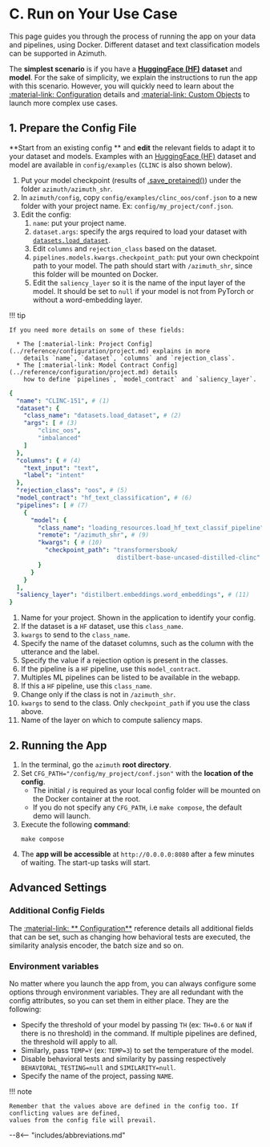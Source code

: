 # C. Run on Your Use Case

This page guides you through the process of running the app on your data and pipelines, using
Docker. Different dataset and text classification models can be supported in Azimuth.

The **simplest scenario** is if you have a [**HuggingFace (HF)**](http://www.huggingface.co)
**dataset** and **model**. For the sake of simplicity, we explain the instructions to run the app
with this scenario. However, you will quickly need to learn about
the [:material-link: Configuration](../reference/configuration/index.md) details
and [:material-link: Custom Objects](../reference/custom-objects/index.md) to launch more complex
use cases.

## 1. Prepare the Config File

**Start from an existing config ** and **edit** the relevant fields to adapt it to your dataset and
models. Examples with an [HuggingFace (HF)](http://www.huggingface.co)
dataset and model are available in `config/examples` (`CLINC` is also shown below).

1. Put your model checkpoint (results
   of [.save_pretained()](https://huggingface.co/docs/transformers/main_classes/model#transformers.PreTrainedModel.save_pretrained))
   under the folder `azimuth/azimuth_shr`.
2. In `azimuth/config`, copy `config/examples/clinc_oos/conf.json` to a new folder with your project
   name. Ex: `config/my_project/conf.json`.
3. Edit the config:
    1. `name`: put your project name.
    2. `dataset.args`: specify the args required to load your dataset
       with [`datasets.load_dataset`](https://huggingface.co/docs/datasets/loading).
    3. Edit `columns` and `rejection_class` based on the dataset.
    4. `pipelines.models.kwargs.checkpoint_path`: put your own checkpoint path to your model. The
       path should start with `/azimuth_shr`, since this folder will be mounted on Docker.
    5. Edit the `saliency_layer` so it is the name of the input layer of the model. It should be set
       to `null` if your model is not from PyTorch or without a word-embedding layer.

!!! tip

    If you need more details on some of these fields:

      * The [:material-link: Project Config](../reference/configuration/project.md) explains in more
        details `name`, `dataset`, `columns` and `rejection_class`.
      * The [:material-link: Model Contract Config](../reference/configuration/project.md) details
        how to define `pipelines`, `model_contract` and `saliency_layer`.

```yaml
{
  "name": "CLINC-151", # (1)
  "dataset": {
    "class_name": "datasets.load_dataset", # (2)
    "args": [ # (3)
        "clinc_oos",
        "imbalanced"
    ]
  },
  "columns": { # (4)
    "text_input": "text",
    "label": "intent"
  },
  "rejection_class": "oos", # (5)
  "model_contract": "hf_text_classification", # (6)
  "pipelines": [ # (7)
    {
      "model": {
        "class_name": "loading_resources.load_hf_text_classif_pipeline", # (8)
        "remote": "/azimuth_shr", # (9)
        "kwargs": { # (10)
          "checkpoint_path": "transformersbook/
                              distilbert-base-uncased-distilled-clinc"
        }
      }
    }
  ],
  "saliency_layer": "distilbert.embeddings.word_embeddings", # (11)
}
```

1. Name for your project. Shown in the application to identify your config.
2. If the dataset is a `HF` dataset, use this `class_name`.
3. `kwargs` to send to the `class_name`.
4. Specify the name of the dataset columns, such as the column with the utterance and the label.
5. Specify the value if a rejection option is present in the classes.
6. If the pipeline is a `HF` pipeline, use this `model_contract`.
7. Multiples ML pipelines can be listed to be available in the webapp.
8. If this a `HF` pipeline, use this `class_name`.
9. Change only if the class is not in `/azimuth_shr`.
10. `kwargs` to send to the class. Only `checkpoint_path` if you use the class above.
11. Name of the layer on which to compute saliency maps.

## 2. Running the App

1. In the terminal, go the `azimuth` **root directory**.
2. Set `CFG_PATH="/config/my_project/conf.json"` with the **location of the config**.
    * The initial `/` is required as your local config folder will be mounted on the Docker
      container at the root.
    * If you do not specify any `CFG_PATH`, i.e `make compose`, the default demo will launch.
3. Execute the following **command**:
    ```
    make compose
    ```
4. The **app will be accessible** at `http://0.0.0.0:8080` after a few minutes of waiting. The
   start-up tasks will start.

## Advanced Settings

### Additional Config Fields

The [:material-link: **
Configuration**](../reference/configuration/index.md) reference details all additional fields that
can be set, such as changing how behavioral tests are executed, the similarity analysis encoder, the
batch size and so on.

### Environment variables

No matter where you launch the app from, you can always configure some options through environment
variables. They are all redundant with the config attributes, so you can set them in either place.
They are the following:

* Specify the threshold of your model by passing `TH` (ex: `TH=0.6` or `NaN` if there is no
  threshold) in the command. If multiple pipelines are defined, the threshold will apply to all.
* Similarly, pass `TEMP=Y` (ex: `TEMP=3`) to set the temperature of the model.
* Disable behavioral tests and similarity by passing respectively `BEHAVIORAL_TESTING=null` and
  `SIMILARITY=null`.
* Specify the name of the project, passing `NAME`.

!!! note

    Remember that the values above are defined in the config too. If conflicting values are defined,
    values from the config file will prevail.

--8<-- "includes/abbreviations.md"
